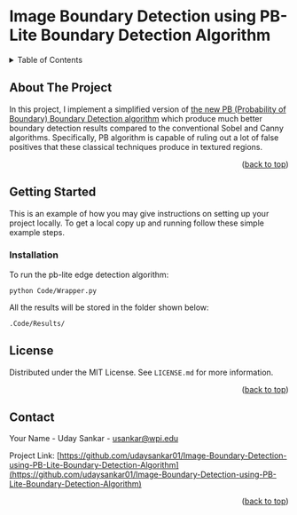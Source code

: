 <a name="readme-top"></a>

# Image Boundary Detection using PB-Lite Boundary Detection Algorithm

<!-- TABLE OF CONTENTS -->
<details>
  <summary>Table of Contents</summary>
  <ol>
    <li>
      <a href="#about-the-project">About The Project</a>
    </li>
    <li>
      <a href="#getting-started">Getting Started</a>
      <ul>
        
        <li><a href="#installation">Installation</a></li>
      </ul>
    </li>
    <li><a href="#license">License</a></li>
    <li><a href="#contact">Contact</a></li>
    <li><a href="#acknowledgments">Acknowledgments</a></li>
  </ol>
</details>


<!-- ABOUT THE PROJECT -->
## About The Project

In this project, I implement a simplified version of [the new PB (Probability of Boundary) Boundary Detection algorithm](https://www2.eecs.berkeley.edu/Research/Projects/CS/vision/grouping/papers/amfm_pami2010.pdf) which produce much better boundary detection results compared to the conventional Sobel and Canny algorithms. Specifically, PB algorithm is capable of ruling out a lot of false positives that these classical techniques produce in textured regions.

<p align="right">(<a href="#readme-top">back to top</a>)</p>


<!-- GETTING STARTED -->
## Getting Started

This is an example of how you may give instructions on setting up your project locally.
To get a local copy up and running follow these simple example steps.

### Installation

To run the pb-lite edge detection algorithm:

`python Code/Wrapper.py`

All the results will be stored in the folder shown below:

`.Code/Results/`


<!-- LICENSE -->
## License

Distributed under the MIT License. See `LICENSE.md` for more information.

<p align="right">(<a href="#readme-top">back to top</a>)</p>


<!-- CONTACT -->
## Contact

Your Name - Uday Sankar - usankar@wpi.edu

Project Link: [https://github.com/udaysankar01/Image-Boundary-Detection-using-PB-Lite-Boundary-Detection-Algorithm](https://github.com/udaysankar01/Image-Boundary-Detection-using-PB-Lite-Boundary-Detection-Algorithm)

<p align="right">(<a href="#readme-top">back to top</a>)</p>
